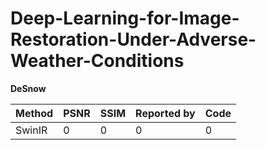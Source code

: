 # Deep-Learning-for-Image-Restoration-Under-Adverse-Weather-Conditions  
**DeSnow**

| Method | PSNR | SSIM | Reported by | Code |
|-------|-------|-------|-------|-------|
| SwinIR | 0 | 0 | 0 | 0 |
